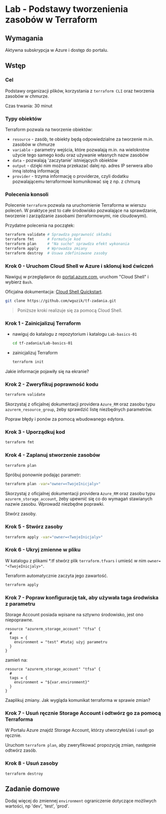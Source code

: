 # Lab - Podstawy tworzenienia zasobów w Terraform

## Wymagania

Aktywna subskrypcja w Azure i dostęp do portalu.

## Wstęp

### Cel

Podstawy organizacji plików, korzystania z `terraform CLI` oraz tworzenia zasobów w chmurze.

Czas trwania: 30 minut

### Typy obiektów

Terraform pozwala na tworzenie obiektów:
- `resource` - zasób, te obiekty będą odpowiedzialne za tworzenie m.in. zasobów w chmurze
- `variable` - parametry wejścia, które pozwalają m.in. na wielokrotne użycie tego samego kodu oraz używanie własnych nazw zasobów
- `data` - pozwalają 'zaczytanie' istniejących obiektów
- `output` - dzięki nim można przekazać dalej np. adres IP serwera albo inną istotną informację
- `provider` - trzyma informację o providerze, czyli dodatku pozwalającemu terraformowi komunikować się z np. z chmurą

### Polecenia konsoli

Polecenie `terraform` pozwala na uruchomienie Terraforma w wierszu poleceń. W praktyce jest to całe środowisko pozwalające na sprawdzanie, tworzenie i zarządzanie zasobami (terraformowymi, nie cloudowymi).

Przydatne polecenia na początek:
```bash
terraform validate # Sprawdza poprawność składni
terraform fmt      # Formatuje kod
terraform plan     # "Na sucho" sprawdza efekt wykonania
terraform apply    # Wprowadza zmiany
terraform destroy  # Usuwa zdefiniowane zasoby
```

### Krok 0 - Uruchom Cloud Shell w Azure i sklonuj kod ćwiczeń

Nawiguj w przeglądarce do [portal.azure.com](https://portal.azure.com), uruchom "Cloud Shell" i wybierz `Bash`.

Oficjalna dokumentacja: [Cloud Shell Quickstart](https://github.com/MicrosoftDocs/azure-docs/blob/main/articles/cloud-shell/quickstart.md).

```bash
git clone https://github.com/wguzik/tf-zadania.git
```

> Poniższe kroki realizuje się za pomocą Cloud Shell.

### Krok 1 - Zainicjalizuj Terraform

- nawiguj do katalogu z repozytorium i katalogu `Lab-basics-01`
  ```bash
  cd tf-zadania/Lab-basics-01
  ```

- zainicjalizuj Terraform
  ```bash
  terraform init
  ```

Jakie informacje pojawiły się na ekranie?

### Krok 2 - Zweryfikuj poprawność kodu

```bash
terraform validate
```

Skorzystaj z oficjalnej dokumentacji providera `Azure_RM` oraz zasobu typu `azurerm_resource_group`, żeby sprawdzić listę niezbędnych parametrów.

Popraw błędy i ponów za pomocą wbudowanego edytora.

### Krok 3 - Uporządkuj kod

```bash
terraform fmt
```

### Krok 4 - Zaplanuj stworzenie zasobów

```bash
terraform plan
```

Spróbuj ponownie podając parametr:

```bash
terraform plan -var="owner=<TwojeInicjaly>"
```

Skorzystaj z oficjalnej dokumentacji providera `Azure_RM` oraz zasobu typu `azurerm_storage_account`, żeby upewnić się co do wymagań stawianych nazwie zasobu.
Wprowadź niezbędne poprawki.

Stwórz zasoby.

### Krok 5 - Stwórz zasoby

```bash
terraform apply -var="owner=<TwojeInicjaly>"
```

### Krok 6 - Ukryj zmienne w pliku

W katalogu z plikami *.tf stwórz plik `terraform.tfvars` i umieść w nim `owner= "<TwojeInicjaly>"`.

Terraform automatycznie zaczyta jego zawartość.

```bash
terraform apply
```

### Krok 7 - Popraw konfigurację tak, aby używała taga środwiska z parametru

Storage Account posiada wpisane na sztywno środowisko, jest ono niepoprawne.

```hcl
resource "azurerm_storage_account" "tfsa" {
  #
  tags = {
    environment = "test" #tutaj użyj parametru
  }
}
```
zamień na:

```hcl
resource "azurerm_storage_account" "tfsa" {
  #
  tags = {
    environment = "${var.environment}" 
  }
}
```

Zaaplikuj zmiany.
Jak wygląda komunikat terraforma w sprawie zmian?

### Krok 7 - Usuń ręcznie Storage Account i odtwórz go za pomocą Terraforma

W Portalu Azure znajdź Storage Account, którzy utworzyłeś/aś i usuń go ręcznie.

Uruchom `terraform plan`, aby zweryfikować propozycję zmian, następnie odtwórz zasób.


### Krok 8 - Usuń zasoby

```
terraform destroy
```

## Zadanie domowe
Dodaj więcej do zmiennej `environment` ograniczenie dotyczące możliwych wartości, np 'dev', 'test', 'prod'.